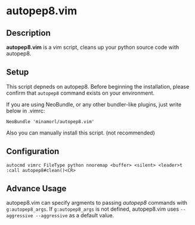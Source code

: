 # autopep8.vim

## Description
**autopep8.vim** is a vim script, cleans up your python source code with autopep8.

## Setup

This script depneds on autopep8. Before beginning the installation, please confirm that `autopep8` command exists on your environment.

If you are using NeoBundle, or any other bundler-like plugins, just write below in .vimrc:
    
    NeoBundle 'minamorl/autopep8.vim'

Also you can manually install this script. (not recommended)

## Configuration
    
    autocmd vimrc FileType python nnoremap <buffer> <silent> <leader>t :call autopep8#clean()<CR>
    
## Advance Usage

autopep8.vim can specify argments to passing *autopep8* commands with `g:autopep8_args`. If `g:autopep8_args` is not defined, autopep8.vim uses `--aggressive --aggressive` as a default value. 
